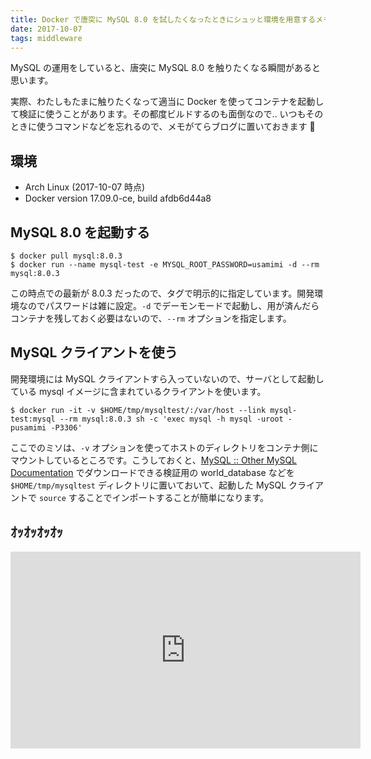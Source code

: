 ```yaml
---
title: Docker で唐突に MySQL 8.0 を試したくなったときにシュッと環境を用意するメモ
date: 2017-10-07
tags: middleware
---
```


MySQL の運用をしていると、唐突に MySQL 8.0 を触りたくなる瞬間があると思います。

実際、わたしもたまに触りたくなって適当に Docker を使ってコンテナを起動して検証に使うことがあります。その都度ビルドするのも面倒なので.. いつもそのときに使うコマンドなどを忘れるので、メモがてらブログに置いておきます :rabbit:

## 環境

- Arch Linux (2017-10-07 時点)
- Docker version 17.09.0-ce, build afdb6d44a8

## MySQL 8.0 を起動する

```
$ docker pull mysql:8.0.3
$ docker run --name mysql-test -e MYSQL_ROOT_PASSWORD=usamimi -d --rm mysql:8.0.3
```

この時点での最新が 8.0.3 だったので、タグで明示的に指定しています。開発環境なのでパスワードは雑に設定。`-d` でデーモンモードで起動し、用が済んだらコンテナを残しておく必要はないので、`--rm` オプションを指定します。

## MySQL クライアントを使う

開発環境には MySQL クライアントすら入っていないので、サーバとして起動している mysql イメージに含まれているクライアントを使います。

```
$ docker run -it -v $HOME/tmp/mysqltest/:/var/host --link mysql-test:mysql --rm mysql:8.0.3 sh -c 'exec mysql -h mysql -uroot -pusamimi -P3306'
```

ここでのミソは、`-v` オプションを使ってホストのディレクトリをコンテナ側にマウントしているところです。こうしておくと、[MySQL :: Other MySQL Documentation](https://dev.mysql.com/doc/index-other.html) でダウンロードできる検証用の world\_database などを `$HOME/tmp/mysqltest` ディレクトリに置いておいて、起動した MySQL クライアントで `source` することでインポートすることが簡単になります。

## ｵｯｵｯｵｯｵｯ

<iframe width="560" height="315" src="https://www.youtube.com/embed/KkXgU3JCFUE?rel=0" frameborder="0" allowfullscreen></iframe>
